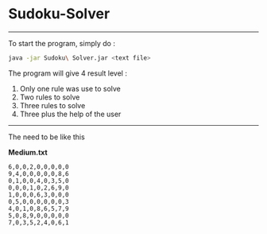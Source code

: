 # Sudoku-Solver

---

To start the program, simply do :

```bash
java -jar Sudoku\ Solver.jar <text file>
```

The program will give 4 result level :

1. Only one rule was use to solve
2. Two rules to solve
3. Three rules to solve
4. Three plus the help of the user

---

The <text file> need to be like this

**Medium.txt**

```
6,0,0,2,0,0,0,0,0
9,4,0,0,0,0,0,8,6
0,1,0,0,4,0,3,5,0
0,0,0,1,0,2,6,9,0
1,0,0,0,6,3,0,0,0
0,5,0,0,0,0,0,0,3
4,0,1,0,8,6,5,7,9
5,0,8,9,0,0,0,0,0
7,0,3,5,2,4,0,6,1
```
